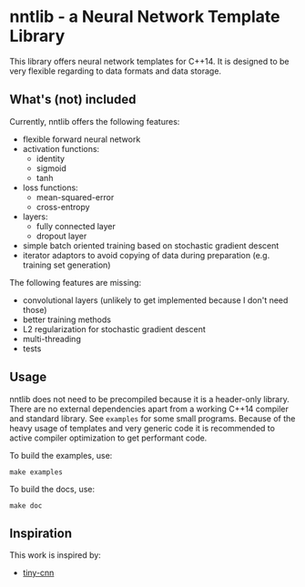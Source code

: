 # nntlib - a Neural Network Template Library
This library offers neural network templates for C++14. It is designed to be very flexible regarding to data formats and data storage.

## What's (not) included
Currently, nntlib offers the following features:

 - flexible forward neural network
 - activation functions:
   - identity
   - sigmoid
   - tanh
 - loss functions:
   - mean-squared-error
   - cross-entropy
 - layers:
   - fully connected layer
   - dropout layer
 - simple batch oriented training based on stochastic gradient descent
 - iterator adaptors to avoid copying of data during preparation (e.g. training set generation)

The following features are missing:

 - convolutional layers (unlikely to get implemented because I don't need those)
 - better training methods
 - L2 regularization for stochastic gradient descent
 - multi-threading
 - tests

## Usage
nntlib does not need to be precompiled because it is a header-only library. There are no external dependencies apart from a working C++14 compiler and standard library. See `examples` for some small programs. Because of the heavy usage of templates and very generic code it is recommended to active compiler optimization to get performant code.

To build the examples, use:

    make examples

To build the docs, use:

    make doc

## Inspiration
This work is inspired by:

 - [tiny-cnn](https://github.com/nyanp/tiny-cnn)


